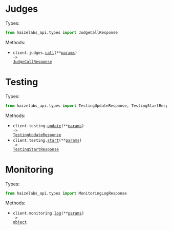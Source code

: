 # Judges

Types:

```python
from haizelabs_api.types import JudgeCallResponse
```

Methods:

- <code title="post /judges/call">client.judges.<a href="./src/haizelabs_api/resources/judges.py">call</a>(\*\*<a href="src/haizelabs_api/types/judge_call_params.py">params</a>) -> <a href="./src/haizelabs_api/types/judge_call_response.py">JudgeCallResponse</a></code>

# Testing

Types:

```python
from haizelabs_api.types import TestingUpdateResponse, TestingStartResponse
```

Methods:

- <code title="post /testing/update">client.testing.<a href="./src/haizelabs_api/resources/testing.py">update</a>(\*\*<a href="src/haizelabs_api/types/testing_update_params.py">params</a>) -> <a href="./src/haizelabs_api/types/testing_update_response.py">TestingUpdateResponse</a></code>
- <code title="post /testing/start">client.testing.<a href="./src/haizelabs_api/resources/testing.py">start</a>(\*\*<a href="src/haizelabs_api/types/testing_start_params.py">params</a>) -> <a href="./src/haizelabs_api/types/testing_start_response.py">TestingStartResponse</a></code>

# Monitoring

Types:

```python
from haizelabs_api.types import MonitoringLogResponse
```

Methods:

- <code title="post /monitoring/log">client.monitoring.<a href="./src/haizelabs_api/resources/monitoring.py">log</a>(\*\*<a href="src/haizelabs_api/types/monitoring_log_params.py">params</a>) -> <a href="./src/haizelabs_api/types/monitoring_log_response.py">object</a></code>
